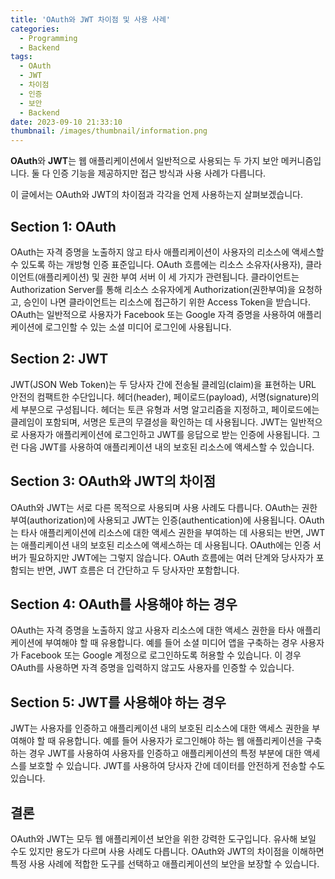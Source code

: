 ```yaml
---
title: 'OAuth와 JWT 차이점 및 사용 사례'
categories:
  - Programming
  - Backend
tags:
  - OAuth
  - JWT
  - 차이점
  - 인증
  - 보안
  - Backend
date: 2023-09-10 21:33:10
thumbnail: /images/thumbnail/information.png
---
```


**OAuth**와 **JWT**는 웹 애플리케이션에서 일반적으로 사용되는 두 가지 보안 메커니즘입니다. 둘 다 인증 기능을 제공하지만 접근 방식과 사용 사례가 다릅니다.

이 글에서는 OAuth와 JWT의 차이점과 각각을 언제 사용하는지 살펴보겠습니다.

## Section 1: OAuth

OAuth는 자격 증명을 노출하지 않고 타사 애플리케이션이 사용자의 리소스에 액세스할 수 있도록 하는 개방형 인증 표준입니다. OAuth 흐름에는 리소스 소유자(사용자), 클라이언트(애플리케이션) 및 권한 부여 서버 이 세 가지가 관련됩니다. 클라이언트는 Authorization Server를 통해 리소스 소유자에게 Authorization(권한부여)을 요청하고, 승인이 나면 클라이언트는 리소스에 접근하기 위한 Access Token을 받습니다.
OAuth는 일반적으로 사용자가 Facebook 또는 Google 자격 증명을 사용하여 애플리케이션에 로그인할 수 있는 소셜 미디어 로그인에 사용됩니다.

## Section 2: JWT

JWT(JSON Web Token)는 두 당사자 간에 전송될 클레임(claim)을 표현하는 URL 안전의 컴팩트한 수단입니다. 헤더(header), 페이로드(payload), 서명(signature)의 세 부분으로 구성됩니다. 헤더는 토큰 유형과 서명 알고리즘을 지정하고, 페이로드에는 클레임이 포함되며, 서명은 토큰의 무결성을 확인하는 데 사용됩니다.
JWT는 일반적으로 사용자가 애플리케이션에 로그인하고 JWT를 응답으로 받는 인증에 사용됩니다. 그런 다음 JWT를 사용하여 애플리케이션 내의 보호된 리소스에 액세스할 수 있습니다.

## Section 3: OAuth와 JWT의 차이점

OAuth와 JWT는 서로 다른 목적으로 사용되며 사용 사례도 다릅니다. OAuth는 권한부여(authorization)에 사용되고 JWT는 인증(authentication)에 사용됩니다. OAuth는 타사 애플리케이션에 리소스에 대한 액세스 권한을 부여하는 데 사용되는 반면, JWT는 애플리케이션 내의 보호된 리소스에 액세스하는 데 사용됩니다.
OAuth에는 인증 서버가 필요하지만 JWT에는 그렇지 않습니다. OAuth 흐름에는 여러 단계와 당사자가 포함되는 반면, JWT 흐름은 더 간단하고 두 당사자만 포함합니다.

## Section 4: OAuth를 사용해야 하는 경우

OAuth는 자격 증명을 노출하지 않고 사용자 리소스에 대한 액세스 권한을 타사 애플리케이션에 부여해야 할 때 유용합니다.
예를 들어 소셜 미디어 앱을 구축하는 경우 사용자가 Facebook 또는 Google 계정으로 로그인하도록 허용할 수 있습니다. 이 경우 OAuth를 사용하면 자격 증명을 입력하지 않고도 사용자를 인증할 수 있습니다.

## Section 5: JWT를 사용해야 하는 경우

JWT는 사용자를 인증하고 애플리케이션 내의 보호된 리소스에 대한 액세스 권한을 부여해야 할 때 유용합니다.
예를 들어 사용자가 로그인해야 하는 웹 애플리케이션을 구축하는 경우 JWT를 사용하여 사용자를 인증하고 애플리케이션의 특정 부분에 대한 액세스를 보호할 수 있습니다. JWT를 사용하여 당사자 간에 데이터를 안전하게 전송할 수도 있습니다.

## 결론

OAuth와 JWT는 모두 웹 애플리케이션 보안을 위한 강력한 도구입니다. 유사해 보일 수도 있지만 용도가 다르며 사용 사례도 다릅니다. OAuth와 JWT의 차이점을 이해하면 특정 사용 사례에 적합한 도구를 선택하고 애플리케이션의 보안을 보장할 수 있습니다.
